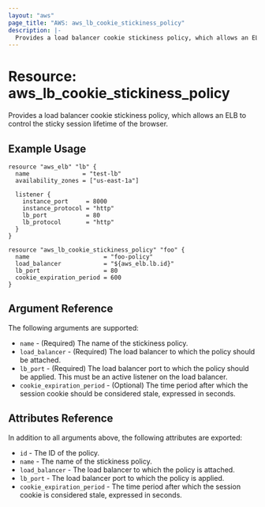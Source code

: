 ```yaml
---
layout: "aws"
page_title: "AWS: aws_lb_cookie_stickiness_policy"
description: |-
  Provides a load balancer cookie stickiness policy, which allows an ELB to control the sticky session lifetime of the browser.
---
```


# Resource: aws_lb_cookie_stickiness_policy

Provides a load balancer cookie stickiness policy, which allows an ELB to control the sticky session lifetime of the browser.

## Example Usage

```hcl
resource "aws_elb" "lb" {
  name               = "test-lb"
  availability_zones = ["us-east-1a"]

  listener {
    instance_port     = 8000
    instance_protocol = "http"
    lb_port           = 80
    lb_protocol       = "http"
  }
}

resource "aws_lb_cookie_stickiness_policy" "foo" {
  name                     = "foo-policy"
  load_balancer            = "${aws_elb.lb.id}"
  lb_port                  = 80
  cookie_expiration_period = 600
}
```

## Argument Reference

The following arguments are supported:

* `name` - (Required) The name of the stickiness policy.
* `load_balancer` - (Required) The load balancer to which the policy
  should be attached.
* `lb_port` - (Required) The load balancer port to which the policy
  should be applied. This must be an active listener on the load
balancer.
* `cookie_expiration_period` - (Optional) The time period after which
  the session cookie should be considered stale, expressed in seconds.

## Attributes Reference

In addition to all arguments above, the following attributes are exported:

* `id` - The ID of the policy.
* `name` - The name of the stickiness policy.
* `load_balancer` - The load balancer to which the policy is attached.
* `lb_port` - The load balancer port to which the policy is applied.
* `cookie_expiration_period` - The time period after which the session cookie is considered stale, expressed in seconds.
